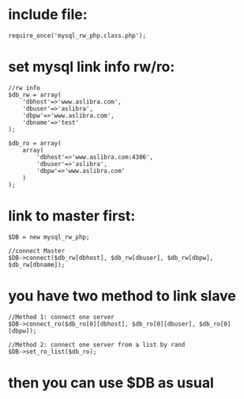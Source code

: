 # include file: #

```
require_once('mysql_rw_php.class.php');
```

# set mysql link info rw/ro: #

```
//rw info
$db_rw = array(
	'dbhost'=>'www.aslibra.com',
	'dbuser'=>'aslibra',
	'dbpw'=>'www.aslibra.com',
	'dbname'=>'test'
);

$db_ro = array(
	array(
		'dbhost'=>'www.aslibra.com:4306',
		'dbuser'=>'aslibra',
		'dbpw'=>'www.aslibra.com'
	)
);
```

# link to master first: #

```
$DB = new mysql_rw_php;

//connect Master
$DB->connect($db_rw[dbhost], $db_rw[dbuser], $db_rw[dbpw], $db_rw[dbname]);
```

# you have two method to link slave #

```
//Method 1: connect one server
$DB->connect_ro($db_ro[0][dbhost], $db_ro[0][dbuser], $db_ro[0][dbpw]);

//Method 2: connect one server from a list by rand
$DB->set_ro_list($db_ro);
```

# then you can use $DB as usual #